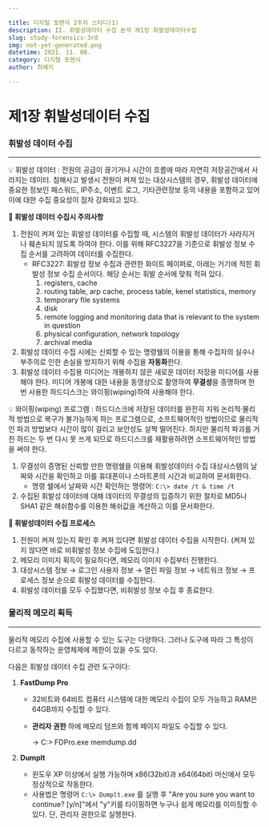 ```yaml
---

title: 디지털 포렌식 2주차 스터디(1)
description: II. 휘발성데이터 수집 분석 제1장 휘발성데이터수집 
slug: study-forensics-3rd
img: not-yet-generated.png
datetime: 2021. 11. 08.
category: 디지털 포렌식
author: 최예지

---
```


# 제1장 휘발성데이터 수집


### 휘발성 데이터 수집

---

<aside>
💡 휘발성 데이터
: 전원의 공급이 끊기거나 시간이 흐름에 따라 자연히 저장공간에서 사라지는 데이터. 침해사고 발생시 전원이 켜져 있는 대상시스템의 경우, 휘발성 데이터에 중요한 정보인 패스워드, IP주소, 이벤트 로그, 기타관련정보 등의 내용을 포함하고 있어 이에 대한 수집 중요성이 점차 강화되고 있다.

**📍 휘발성 데이터 수집시 주의사항**

1. 전원이 켜져 있는 휘발성 데이터를 수집할 때, 시스템의 휘발성 데이터가 사라지거나 훼손되지 않도록 하여야 한다. 이를 위해 RFC3227을 기준으로 휘발성 정보 수집 순서를 고려하여 데이터를 수집한다.
    - RFC3227: 휘발성 정보 수집과 관련한 화이트 페이퍼로, 아래는 거기에 적힌 휘발성 정보 수집 순서이다. 해당 순서는 휘발 순서에 맞춰 적혀 있다.
        1. registers, cache
        2. routing table, arp cache, process table, kenel statistics, memory
        3. temporary file systems
        4. disk
        5. remote logging and monitoring data that is relevant to the system in question
        6. physical configuration, network topology
        7. archival media
2. 휘발성 데이터 수집 시에는 신뢰할 수 있는 명령쉘의 이용을 통해 수집자의 실수나 부주의로 인한 손실을 방지하기 위해 수집을 **자동화**한다.
3. 휘발성 데이터 수집용 미디어는 개봉하지 않은 새로운 데이터 저장용 미디어를 사용해야 한다. 미디어 개봉에 대한 내용을 동영상으로 촬영하여 **무결성**을 증명하며 한번 사용한 하드디스크는 와이핑(wiping)하여 사용해야 한다.

<aside>
💡 와이핑(wiping) 프로그램
: 하드디스크에 저장된 데이터를 완전히 지워 논리적·물리적 방법으로 복구가 불가능하게 하는 프로그램으로, 소프트웨어적인 방법이므로 물리적인 파괴 방법보다 시간이 많이 걸리고 보안성도 살짝 떨어진다. 하지만 물리적 파괴를 거친 하드는 두 번 다시 못 쓰게 되므로 하드디스크를 재활용하려면 소프트웨어적인 방법을 써야 한다.

</aside>

1. 무결성이 증명된 신뢰할 만한 명령쉘을 이용해 휘발성데이터 수집 대상시스템의 날짜와 시간을 확인하고 이를 휴대폰이나 스마트폰의 시간과 비교하여 문서화한다.
    - 명령 쉘에서 날짜와 시간 확인하는 명령어: `C:\> date /t & time /t`
2. 수집된 휘발성 데이터에 대해 데이터의 무결성의 입증하기 위한 절차로 MD5나 SHA1 같은 해쉬함수를 이용한 해쉬값을 계산하고 이를 문서화한다.

**📍 휘발성데이터 수집 프로세스**

1. 전원이 켜져 있는지 확인 후 켜져 있다면 휘발성 데이터 수집을 시작한다.
(켜져 있지 않다면 바로 비휘발성 정보 수집에 도입한다.)
2. 메모리 이미지 획득이 필요하다면, 메모리 이미지 수집부터 진행한다.
3. 대상시스템 정보 → 로그인 사용자 정보 → 열린 파일 정보 → 네트워크 정보 → 프로세스 정보 순으로 휘발성 데이터를 수집한다.
4. 휘발성 데이터를 모두 수집했다면, 비휘발성 정보 수집 후 종료한다.

### 물리적 메모리 획득

---

물리적 메모리 수집에 사용할 수 있는 도구는 다양하다. 그러나 도구에 따라 그 특성이 다르고 동작하는 운영체제에 제한이 있을 수도 있다.

다음은 휘발성 데이터 수집 관련 도구이다:

1. **FastDump Pro**
    - 32비트와 64비트 컴퓨터 시스템에 대한 메모리 수집이 모두 가능하고 RAM은 64GB까지 수집할 수 있다.
    - **관리자 권한** 하에 메모리 덤프와 함께 페이지 파일도 수집할 수 있다.
        
        → C:\> FDPro.exe memdump.dd
        
2. **Dumplt**
    - 윈도우 XP 이상에서 실행 가능하며 x86(32bit)과 x64(64bit) 머신에서 모두 정상적으로 작동한다.
    - 사용법은 명령어 `C:\> Dumplt.exe` 를 실행 후 "Are you sure you want to continue? [y/n]"에서 "y"키를 타이핑하면 누구나 쉽게 메모리를 이미징할 수 있다. 단, 관리자 권한으로 실행한다.
